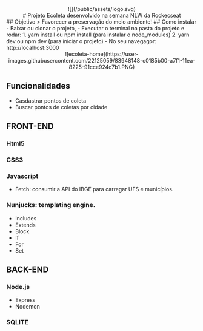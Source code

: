 <center>![](/public/assets/logo.svg)</center>
<center># Projeto Ecoleta desenvolvido na semana NLW da Rockecseat</center>
## Objetivo
 > Favorecer a preservação do meio ambiente!
## Como instalar
- Baixar ou clonar o projeto,
- Executar o terminal na pasta do projeto e rodar:
  1. yarn install ou npm install (para instalar o node_modules)
  2. yarn dev ou npm dev (para iniciar o projeto)
- No seu navegagor: http://localhost:3000

<center>![ecoleta-home](https://user-images.githubusercontent.com/22125059/83948148-c0185b00-a7f1-11ea-8225-91cce924c7b1.PNG)</center>

## Funcionalidades
- Casdastrar pontos de coleta
- Buscar pontos de coletas por cidade

## FRONT-END
### Html5
### CSS3
### Javascript
- Fetch: consumir a API do IBGE para carregar UFS e municípios.
### Nunjucks: templating engine.
- Includes
- Extends
- Block
- If
- For
- Set

## BACK-END
### Node.js
- Express
- Nodemon
### SQLITE

